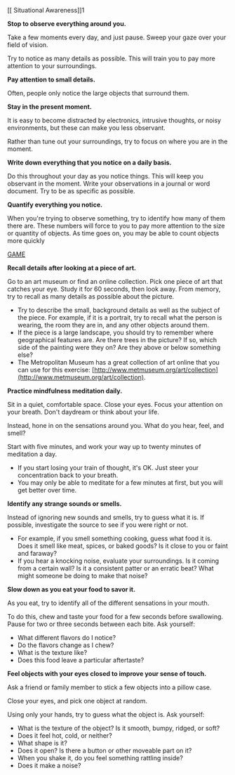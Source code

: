 
[[ Situational Awareness]]1

**Stop to observe everything around you.**

Take a few moments every day, and just pause. Sweep your gaze over your field of vision.

Try to notice as many details as possible. This will train you to pay more attention to your surroundings.

**Pay attention to small details.** 

Often, people only notice the large objects that surround them.


**Stay in the present moment.** 

It is easy to become distracted by electronics, intrusive thoughts, or noisy environments, but these can make you less observant.

Rather than tune out your surroundings, try to focus on where you are in the moment.


**Write down everything that you notice on a daily basis.**

Do this throughout your day as you notice things. This will keep you observant in the moment. Write your observations in a journal or word document. Try to be as specific as possible.

**Quantify everything you notice.** 

When you're trying to observe something, try to identify how many of them there are. These numbers will force to you to pay more attention to the size or quantity of objects. 
As time goes on, you may be able to count objects more quickly

[GAME](https://rachacuca.com.br/passatempos/jogo-da-memoria/)

**Recall details after looking at a piece of art.** 

Go to an art museum or find an online collection. Pick one piece of art that catches your eye. Study it for 60 seconds, then look away. From memory, try to recall as many details as possible about the picture.

-   Try to describe the small, background details as well as the subject of the piece. For example, if it is a portrait, try to recall what the person is wearing, the room they are in, and any other objects around them.
-   If the piece is a large landscape, you should try to remember where geographical features are. Are there trees in the picture? If so, which side of the painting were they on? Are they above or below something else?
-   The Metropolitan Museum has a great collection of art online that you can use for this exercise: [http://www.metmuseum.org/art/collection](http://www.metmuseum.org/art/collection).

**Practice mindfulness meditation daily.** 

Sit in a quiet, comfortable space. Close your eyes. Focus your attention on your breath. Don't daydream or think about your life. 

Instead, hone in on the sensations around you. What do you hear, feel, and smell? 

Start with five minutes, and work your way up to twenty minutes of meditation a day.

-   If you start losing your train of thought, it's OK. Just steer your concentration back to your breath.
-   You may only be able to meditate for a few minutes at first, but you will get better over time.

**Identify any strange sounds or smells.** 

Instead of ignoring new sounds and smells, try to guess what it is. If possible, investigate the source to see if you were right or not.

-   For example, if you smell something cooking, guess what food it is. Does it smell like meat, spices, or baked goods? Is it close to you or faint and faraway?
-   If you hear a knocking noise, evaluate your surroundings. Is it coming from a certain wall? Is it a consistent patter or an erratic beat? What might someone be doing to make that noise?

**Slow down as you eat your food to savor it.**

As you eat, try to identify all of the different sensations in your mouth. 

To do this, chew and taste your food for a few seconds before swallowing. Pause for two or three seconds between each bite. Ask yourself:

-   What different flavors do I notice?
-   Do the flavors change as I chew?
-   What is the texture like?
-   Does this food leave a particular aftertaste?


**Feel objects with your eyes closed to improve your sense of touch.** 

Ask a friend or family member to stick a few objects into a pillow case.

Close your eyes, and pick one object at random.

Using only your hands, try to guess what the object is. Ask yourself:
-   What is the texture of the object? Is it smooth, bumpy, ridged, or soft?
-   Does it feel hot, cold, or neither?
-   What shape is it?
-   Does it open? Is there a button or other moveable part on it?
-   When you shake it, do you feel something rattling inside?
-   Does it make a noise?

